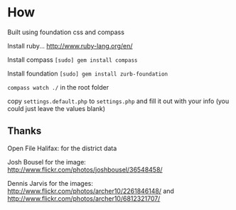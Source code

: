 # How

Built using foundation css and compass

Install ruby... http://www.ruby-lang.org/en/

Install compass `[sudo] gem install compass`

Install foundation `[sudo] gem install zurb-foundation`

`compass watch ./` in the root folder

copy `settings.default.php` to `settings.php` and fill it out with your info (you could just leave the values blank)


## Thanks

Open File Halifax: for the district data

Josh Bousel for the image:   http://www.flickr.com/photos/joshbousel/36548458/

Dennis Jarvis for the images: http://www.flickr.com/photos/archer10/2261846148/ and http://www.flickr.com/photos/archer10/6812321707/